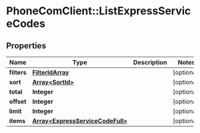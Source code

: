 # PhoneComClient::ListExpressServiceCodes

## Properties
Name | Type | Description | Notes
------------ | ------------- | ------------- | -------------
**filters** | [**FilterIdArray**](FilterIdArray.md) |  | [optional]
**sort** | [**Array&lt;SortId&gt;**](SortId.md) |  | [optional]
**total** | **Integer** |  | [optional]
**offset** | **Integer** |  | [optional]
**limit** | **Integer** |  | [optional]
**items** | [**Array&lt;ExpressServiceCodeFull&gt;**](ExpressServiceCodeFull.md) |  | [optional]



